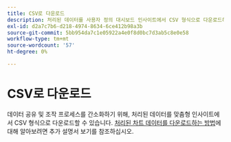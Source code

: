 ```yaml
---
title: CSV로 다운로드
description: 처리된 데이터를 사용자 정의 대시보드 인사이트에서 CSV 형식으로 다운로드하는 방법에 대해 알아봅니다.
exl-id: d2a7c7b6-d218-4974-8634-6ce412b98a3b
source-git-commit: 5bb954da7c1e05922a4e0f8d0bc7d3ab5c8e0e58
workflow-type: tm+mt
source-wordcount: '57'
ht-degree: 0%

---
```


# CSV로 다운로드

데이터 공유 및 조작 프로세스를 간소화하기 위해, 처리된 데이터를 맞춤형 인사이트에서 CSV 형식으로 다운로드할 수 있습니다. [처리된 차트 데이터를 다운로드하는 방법](./view-more.md#download-csv)에 대해 알아보려면 추가 설명서 보기를 참조하십시오.
